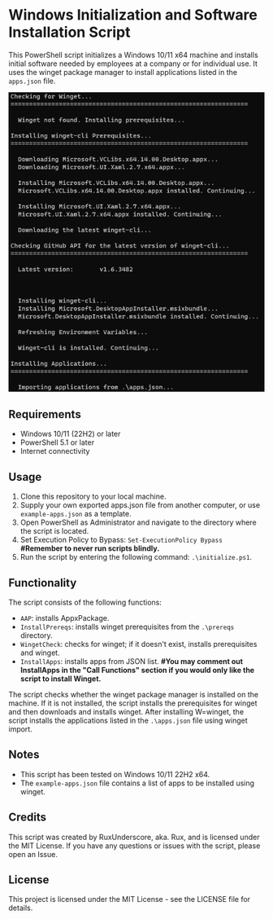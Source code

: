 # Windows Initialization and Software Installation Script

This PowerShell script initializes a Windows 10/11 x64 machine and installs initial software needed by employees at a company or for individual use. It uses the winget package manager to install applications listed in the `apps.json` file.

![image](img/example.png)

## Requirements

-   Windows 10/11 (22H2) or later
-   PowerShell 5.1 or later
-   Internet connectivity

## Usage

1. Clone this repository to your local machine.
2. Supply your own exported apps.json file from another computer, or use `example-apps.json` as a template.
3. Open PowerShell as Administrator and navigate to the directory where the script is located.
4. Set Execution Policy to Bypass: `Set-ExecutionPolicy Bypass` **#Remember to never run scripts blindly.**
5. Run the script by entering the following command: `.\initialize.ps1`.

## Functionality

The script consists of the following functions:

- `AAP`: installs AppxPackage. 
- `InstallPrereqs`: installs winget prerequisites from the `.\prereqs` directory. 
- `WingetCheck`: checks for winget; if it doesn't exist, installs prerequisites and winget. 
- `InstallApps`: installs apps from JSON list. **#You may comment out InstallApps in the "Call Functions" section if you would only like the script to install Winget.**

The script checks whether the winget package manager is installed on the machine. If it is not installed, the script installs the prerequisites for winget and then downloads and installs winget. After installing W=winget, the script installs the applications listed in the `.\apps.json` file using winget import.

## Notes

- This script has been tested on Windows 10/11 22H2 x64.
- The `example-apps.json` file contains a list of apps to be installed using winget.

## Credits

This script was created by RuxUnderscore, aka. Rux, and is licensed under the MIT License. If you have any questions or issues with the script, please open an Issue.

## License

This project is licensed under the MIT License - see the LICENSE file for details.
